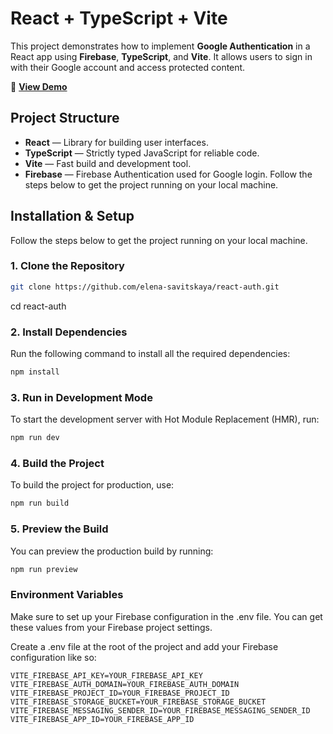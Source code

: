 # React + TypeScript + Vite

This project demonstrates how to implement **Google Authentication** in a React app using **Firebase**, **TypeScript**, and **Vite**. It allows users to sign in with their Google account and access protected content.

🚀 [**View Demo**](https://elena-savitskaya.github.io/react-auth/)

## Project Structure

- **React** — Library for building user interfaces.
- **TypeScript** — Strictly typed JavaScript for reliable code.
- **Vite** — Fast build and development tool.
- **Firebase** — Firebase Authentication used for Google login.
Follow the steps below to get the project running on your local machine.

## Installation & Setup

Follow the steps below to get the project running on your local machine.

### 1. Clone the Repository

```bash
git clone https://github.com/elena-savitskaya/react-auth.git
```
cd react-auth

### 2. Install Dependencies
Run the following command to install all the required dependencies:

```bash
npm install
```

### 3. Run in Development Mode
To start the development server with Hot Module Replacement (HMR), run:

```bash
npm run dev
```

### 4. Build the Project
To build the project for production, use:

```bash
npm run build
```

### 5. Preview the Build
You can preview the production build by running:

```bash
npm run preview
```

### Environment Variables

Make sure to set up your Firebase configuration in the .env file. You can get these values from your Firebase project settings.

Create a .env file at the root of the project and add your Firebase configuration like so:
```
VITE_FIREBASE_API_KEY=YOUR_FIREBASE_API_KEY
VITE_FIREBASE_AUTH_DOMAIN=YOUR_FIREBASE_AUTH_DOMAIN
VITE_FIREBASE_PROJECT_ID=YOUR_FIREBASE_PROJECT_ID
VITE_FIREBASE_STORAGE_BUCKET=YOUR_FIREBASE_STORAGE_BUCKET
VITE_FIREBASE_MESSAGING_SENDER_ID=YOUR_FIREBASE_MESSAGING_SENDER_ID
VITE_FIREBASE_APP_ID=YOUR_FIREBASE_APP_ID
```
